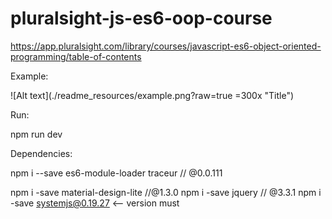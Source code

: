 # pluralsight-js-es6-oop-course
https://app.pluralsight.com/library/courses/javascript-es6-object-oriented-programming/table-of-contents

Example:

![Alt text](./readme_resources/example.png?raw=true =300x "Title")

Run:

npm run dev

Dependencies:

npm i --save es6-module-loader traceur // @0.0.111

npm i -save material-design-lite //@1.3.0
npm i -save jquery // @3.3.1
npm i -save systemjs@0.19.27  <-- version must


